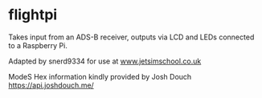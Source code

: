 # flightpi
Takes input from an ADS-B receiver, outputs via LCD and LEDs connected to a Raspberry Pi.

Adapted by snerd9334 for use at www.jetsimschool.co.uk

ModeS Hex information kindly provided by Josh Douch https://api.joshdouch.me/
